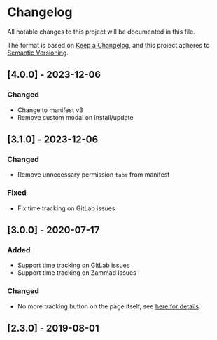 # Changelog

All notable changes to this project will be documented in this file.

The format is based on [Keep a Changelog](https://keepachangelog.com/en/1.0.0/),
and this project adheres to [Semantic Versioning](https://semver.org/spec/v2.0.0.html).

## [4.0.0] - 2023-12-06

### Changed

- Change to manifest v3
- Remove custom modal on install/update

## [3.1.0] - 2023-12-06

### Changed

- Remove unnecessary permission `tabs` from manifest

### Fixed

- Fix time tracking on GitLab issues

## [3.0.0] - 2020-07-17

### Added

- Support time tracking on GitLab issues
- Support time tracking on Zammad issues

### Changed

- No more tracking button on the page itself, see [here for details](./docs/on-page-tracker.md).

## [2.3.0] - 2019-08-01
